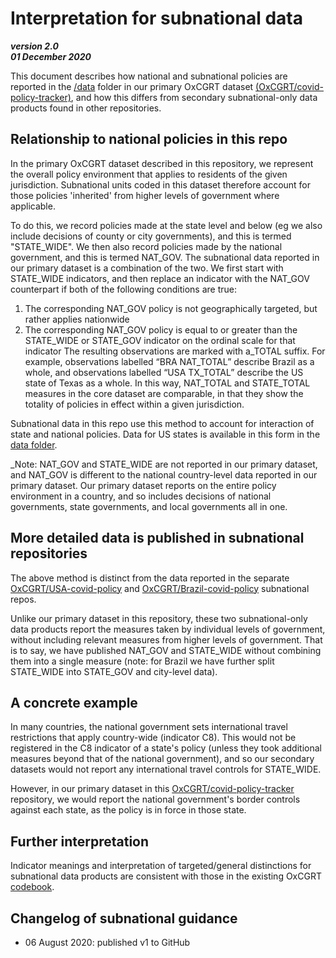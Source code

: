 # Interpretation for subnational data 

***version 2.0 <br/>01 December 2020***

This document describes how national and subnational policies are reported in the [/data](../data/) folder in our primary OxCGRT dataset [(OxCGRT/covid-policy-tracker)](https://github.com/OxCGRT/covid-policy-tracker), and how this differs from secondary subnational-only data products found in other repositories.

## Relationship to national policies in this repo

In the primary OxCGRT dataset described in this repository, we represent the overall policy environment that applies to residents of the given jurisdiction. Subnational units coded in this dataset therefore account for those policies 'inherited' from higher levels of government where applicable. 

To do this, we record policies made at the state level and below (eg we also include decisions of county or city governments), and this is termed "STATE_WIDE". We then also record policies made by the national government, and this is termed NAT_GOV. The subnational data reported in our primary dataset is a combination of the two. We first start with STATE_WIDE indicators, and then replace an indicator with the NAT_GOV counterpart if both of the following conditions are true:
1. The corresponding NAT_GOV policy is not geographically targeted, but rather applies nationwide
2. The corresponding NAT_GOV policy is equal to or greater than the STATE_WIDE or STATE_GOV indicator on the ordinal scale for that indicator
The resulting observations are marked with a_TOTAL suffix. For example, observations labelled “BRA NAT_TOTAL” describe Brazil as a whole, and observations labelled “USA TX_TOTAL” describe the US state of Texas as a whole. In this way, NAT_TOTAL and STATE_TOTAL measures in the core dataset are comparable, in that they show the totality of policies in effect within a given jurisdiction. 

Subnational data in this repo use this method to account for interaction of state and national policies. Data for US states is available in this form in the [data folder](../data/).

_Note: NAT_GOV and STATE_WIDE are not reported in our primary dataset, and NAT_GOV is different to the national country-level data reported in our primary dataset. Our primary dataset reports on the entire policy environment in a country, and so includes decisions of national governments, state governments, and local governments all in one.

## More detailed data is published in subnational repositories

The above method is distinct from the data reported in the separate [OxCGRT/USA-covid-policy](https://github.com/OxCGRT/USA-covid-policy) and [OxCGRT/Brazil-covid-policy](https://github.com/OxCGRT/Brazil-covid-policy) subnational repos.

Unlike our primary dataset in this repository, these two subnational-only data products report the measures taken by individual levels of government, without including relevant measures from higher levels of government. That is to say, we have published NAT_GOV and STATE_WIDE without combining them into a single measure (note: for Brazil we have further split STATE_WIDE into STATE_GOV and city-level data).

## A concrete example

In many countries, the national government sets international travel restrictions that apply country-wide (indicator C8). This would not be registered in the C8 indicator of a state's policy (unless they took additional measures beyond that of the national government), and so our secondary datasets would not report any international travel controls for STATE_WIDE.

However, in our primary dataset in this [OxCGRT/covid-policy-tracker](https://github.com/OxCGRT/covid-policy-tracker) repository, we would report the national government's border controls against each state, as the policy is in force in those state.

## Further interpretation

Indicator meanings and interpretation of targeted/general distinctions for subnational data products are consistent with those in the existing OxCGRT [codebook](documentation/codebook.md). 

## Changelog of subnational guidance

- 06 August 2020: published v1 to GitHub

